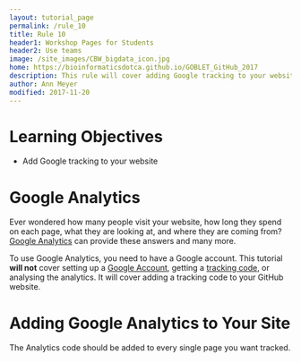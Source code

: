 ```yaml
---
layout: tutorial_page
permalink: /rule_10
title: Rule 10
header1: Workshop Pages for Students
header2: Use teams
image: /site_images/CBW_bigdata_icon.jpg
home: https://bioinformaticsdotca.github.io/GOBLET_GitHub_2017
description: This rule will cover adding Google tracking to your website.
author: Ann Meyer
modified: 2017-11-20
---
```


# Learning Objectives  

* Add Google tracking to your website

# Google Analytics

Ever wondered how many people visit your website, how long they spend on each page, what they are looking at, and where they are coming from?  [Google Analytics](https://www.google.ca/analytics/#?modal_active=none) can provide these answers and many more. 

To use Google Analytics, you need to have a Google account. This tutorial **will not** cover setting up a [Google Account](https://accounts.google.com/SignUp?hl=en), getting a [tracking code](https://support.google.com/analytics/answer/1008015?hl=en), or analysing the analytics.  It will cover adding a tracking code to your GitHub website.

# Adding Google Analytics to Your Site

The Analytics code should be added to every single page you want tracked.  
